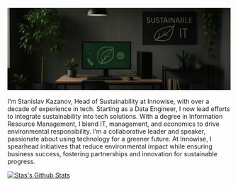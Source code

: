 ![Banner](https://raw.githubusercontent.com/stamixthereal/stamixthereal/master/images/image.png)

I’m Stanislav Kazanov, Head of Sustainability at Innowise, with over a decade of experience in tech. Starting as a Data Engineer, I now lead efforts to integrate sustainability into tech solutions. With a degree in Information Resource Management, I blend IT, management, and economics to drive environmental responsibility. I’m a collaborative leader and speaker, passionate about using technology for a greener future. At Innowise, I spearhead initiatives that reduce environmental impact while ensuring business success, fostering partnerships and innovation for sustainable progress.

[![Stas's Github Stats](https://github-readme-stats.vercel.app/api?username=stamixthereal&theme=github_dark)](https://github.com/anuraghazra/github-readme-stats)
